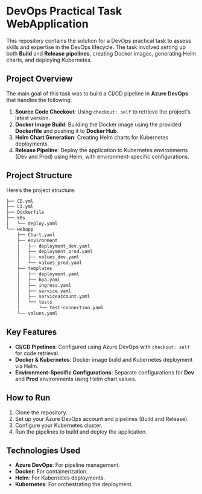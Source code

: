 # DevOps Practical Task WebApplication

This repository contains the solution for a DevOps practical task to assess skills and expertise in the DevOps lifecycle. The task involved setting up both **Build** and **Release** **pipelines**, creating Docker images, generating Helm charts, and deploying Kubernetes.

## Project Overview

The main goal of this task was to build a CI/CD pipeline in **Azure DevOps** that handles the following:

1. **Source Code Checkout**: Using `checkout: self` to retrieve the project's latest version.
2. **Docker Image Build**: Building the Docker image using the provided **Dockerfile** and pushing it to **Docker Hub**.
3. **Helm Chart Generation**: Creating Helm charts for Kubernetes deployments.
4. **Release Pipeline**: Deploy the application to Kubernetes environments (Dev and Prod) using Helm, with environment-specific configurations.

## Project Structure

Here’s the project structure:

```bash                        
├── CD.yml                          
├── CI.yml                          
├── Dockerfile                      
├── k8s                             
│   └── deploy.yaml                 
└── webapp                          
    ├── Chart.yaml                  
    ├── environment                 
    │   ├── deployment_dev.yaml     
    │   ├── deployment_prod.yaml    
    │   ├── values_dev.yaml         
    │   └── values_prod.yaml        
    ├── templates                   
    │   ├── deployment.yaml         
    │   ├── hpa.yaml                
    │   ├── ingress.yaml            
    │   ├── service.yaml            
    │   ├── serviceaccount.yaml     
    │   └── tests                   
    │       └── test-connection.yaml
    └── values.yaml
```

## Key Features

- **CI/CD Pipelines**: Configured using Azure DevOps with `checkout: self` for code retrieval.
- **Docker & Kubernetes**: Docker image build and Kubernetes deployment via Helm.
- **Environment-Specific Configurations**: Separate configurations for **Dev** and **Prod** environments using Helm chart values.

## How to Run

1. Clone the repository.
2. Set up your Azure DevOps account and pipelines (Build and Release).
3. Configure your Kubernetes cluster.
4. Run the pipelines to build and deploy the application.

## Technologies Used

- **Azure DevOps**: For pipeline management.
- **Docker**: For containerization.
- **Helm**: For Kubernetes deployments.
- **Kubernetes**: For orchestrating the deployment.
